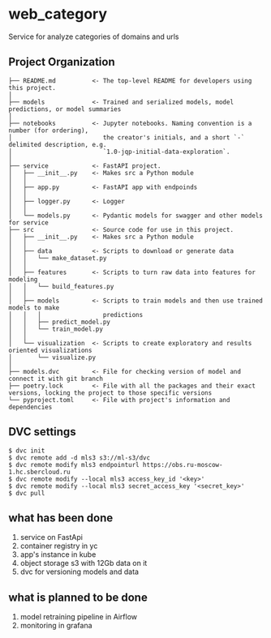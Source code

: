 web_category
==============================

Service for analyze categories of domains and urls

Project Organization
------------

    ├── README.md          <- The top-level README for developers using this project.
    │
    ├── models             <- Trained and serialized models, model predictions, or model summaries
    │
    ├── notebooks          <- Jupyter notebooks. Naming convention is a number (for ordering),
    │                         the creator's initials, and a short `-` delimited description, e.g.
    │                         `1.0-jqp-initial-data-exploration`.
    │
    ├── service            <- FastAPI project.
    │   ├── __init__.py    <- Makes src a Python module
    │   │
    │   ├── app.py         <- FastAPI app with endpoinds
    │   │
    │   ├── logger.py      <- Logger
    │   │
    │   └── models.py      <- Pydantic models for swagger and other models for service
    ├── src                <- Source code for use in this project.
    │   ├── __init__.py    <- Makes src a Python module
    │   │
    │   ├── data           <- Scripts to download or generate data
    │   │   └── make_dataset.py
    │   │
    │   ├── features       <- Scripts to turn raw data into features for modeling
    │   │   └── build_features.py
    │   │
    │   ├── models         <- Scripts to train models and then use trained models to make
    │   │   │                 predictions
    │   │   ├── predict_model.py
    │   │   └── train_model.py
    │   │
    │   └── visualization  <- Scripts to create exploratory and results oriented visualizations
    │       └── visualize.py
    │
    ├── models.dvc         <- File for checking version of model and connect it with git branch
    ├── poetry.lock        <- File with all the packages and their exact versions, locking the project to those specific versions
    └── pyproject.toml     <- File with project's information and dependencies


DVC settings
------------

```console
$ dvc init
$ dvc remote add -d mls3 s3://ml-s3/dvc
$ dvc remote modify mls3 endpointurl https://obs.ru-moscow-1.hc.sbercloud.ru
$ dvc remote modify --local mls3 access_key_id '<key>'
$ dvc remote modify --local mls3 secret_access_key '<secret_key>'
$ dvc pull
```

what has been done
---
1. service on FastApi
2. container registry in yc
3. app's instance in kube
4. object storage s3 with 12Gb data on it
5. dvc for versioning models and data

what is planned to be done
---
1. model retraining pipeline in Airflow
2. monitoring in grafana